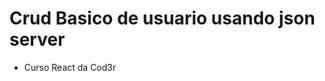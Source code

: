 # Crud Basico de usuario usando json server

- Curso React da Cod3r

<p align="center>
          <img src="src/assets/to_readme/cadastro-react.gif>
  </p>

